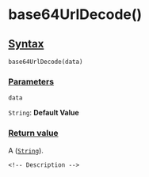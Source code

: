 # base64UrlDecode()

<!-- Description -->

## [Syntax]()

    base64UrlDecode(data)

### [Parameters]()

`data`

`String`: **Default Value** 

### [Return value]()

A ([`String`]()).

<!-- ## [Examples]() -->
<!--  -->
    <!-- Description -->
<!--  -->
<!-- ## [See also]() -->
<!--  -->
<!-- -   [link]() -->
